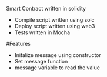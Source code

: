 Smart Contract written in solidity 

* Compile script written using solc
* Deploy script written using web3
* Tests written in Mocha

#Features
* Initalize message using constructor
* Set message function
* message variable to read the value



